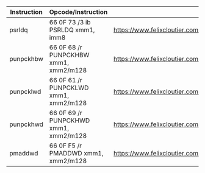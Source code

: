 | Instruction | Opcode/Instruction                    | Source                                                                     |
| ----------- | ------------------------------------- | -------------------------------------------------------------------------- |
| psrldq      | 66 0F 73 /3 ib PSRLDQ xmm1, imm8      | https://www.felixcloutier.com/x86/psrldq                                   |
| punpckhbw   | 66 0F 68 /r PUNPCKHBW xmm1, xmm2/m128 | https://www.felixcloutier.com/x86/punpckhbw:punpckhwd:punpckhdq:punpckhqdq |
| punpcklwd   | 66 0F 61 /r PUNPCKLWD xmm1, xmm2/m128 | https://www.felixcloutier.com/x86/punpcklbw:punpcklwd:punpckldq:punpcklqdq |
| punpckhwd   | 66 0F 69 /r PUNPCKHWD xmm1, xmm2/m128 | https://www.felixcloutier.com/x86/punpckhbw:punpckhwd:punpckhdq:punpckhqdq |
| pmaddwd     | 66 0F F5 /r PMADDWD xmm1, xmm2/m128   | https://www.felixcloutier.com/x86/pmaddwd                                  |